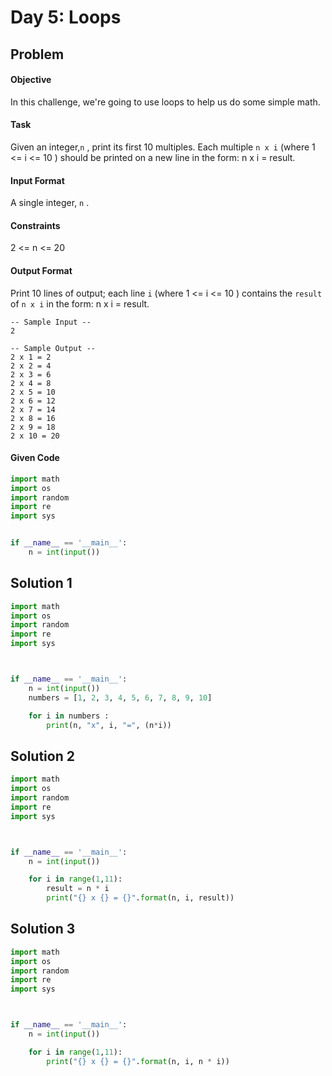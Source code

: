 # Day 5: Loops
## Problem
#### Objective
In this challenge, we're going to use loops to help us do some simple math.

#### Task
Given an integer,`n` , print its first 10 multiples. Each multiple `n x i` (where 1 <= i <= 10 ) should be printed on a new line in the form: n x i = result.

#### Input Format
A single integer, `n` .

#### Constraints
2 <= n <= 20

#### Output Format
Print 10 lines of output; each line `i` (where 1 <= i <= 10 ) contains the `result` of `n x i` in the form:
n x i = result.

```
-- Sample Input --
2
```

```
-- Sample Output --
2 x 1 = 2
2 x 2 = 4
2 x 3 = 6
2 x 4 = 8
2 x 5 = 10
2 x 6 = 12
2 x 7 = 14
2 x 8 = 16
2 x 9 = 18
2 x 10 = 20
```


#### Given Code

```python
import math
import os
import random
import re
import sys


if __name__ == '__main__':
    n = int(input())
```

## Solution 1

```python
import math
import os
import random
import re
import sys



if __name__ == '__main__':
    n = int(input())
    numbers = [1, 2, 3, 4, 5, 6, 7, 8, 9, 10]

    for i in numbers :
        print(n, "x", i, "=", (n*i))
```


## Solution 2

```python
import math
import os
import random
import re
import sys



if __name__ == '__main__':
    n = int(input())

    for i in range(1,11):
        result = n * i
        print("{} x {} = {}".format(n, i, result))
```


## Solution 3

```python
import math
import os
import random
import re
import sys



if __name__ == '__main__':
    n = int(input())

    for i in range(1,11):
        print("{} x {} = {}".format(n, i, n * i))
```
